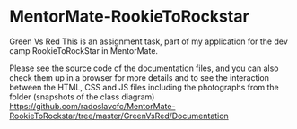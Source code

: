 # MentorMate-RookieToRockstar
Green Vs Red
This is an assignment task, part of my application for the dev camp RookieToRockStar in MentorMate.

Please see the source code of the documentation files, and you can also check them up in a browser for more details and to see the interaction
between the HTML, CSS and JS files including the photographs from the folder (snapshots of the class diagram)
https://github.com/radoslavcfc/MentorMate-RookieToRockstar/tree/master/GreenVsRed/Documentation
